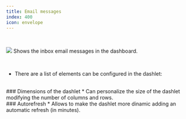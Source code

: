 ```yaml
---
title: Email messages
index: 400
icon: envelope
---
```


    
<br />

<img src="/static/images/icons/envelope.png" /> Shows the inbox email messages in the dashboard.

<br />

* There are a list of elements can be configured in the dashlet:

<br />
### Dimensions of the dashlet
* Can personalize the size of the dashlet modifying the number of columns and rows.

<br />
### Autorefresh
* Allows to make the dashlet more dinamic adding an automatic refresh (in minutes).